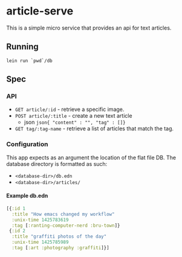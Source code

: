 # article-serve
This is a simple micro service that provides an api for text articles.

## Running

```lein run `pwd`/db```

## Spec

### API
* ```GET article/:id``` - retrieve a specific image.
* ```POST article/:title``` -  create a new text article
    * json ```json{ "content" : "", "tag" : []}``` 
* ```GET tag/:tag-name``` - retrieve a list of articles that match the tag.

### Configuration
This app expects as an argument the location of the flat file DB. The database directory is formatted as such:
* ```<database-dir>/db.edn```
* ```<database-dir>/articles/```

#### Example db.edn
```clojure
[{:id 1 
  :title "How emacs changed my workflow"
  :unix-time 1425783619
  :tag [:ranting-computer-nerd :bru-town]}
 {:id 2
  :title "graffiti photos of the day"
  :unix-time 1425785989
  :tag [:art :photography :graffiti]}]
```
